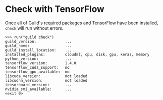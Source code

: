# Check with TensorFlow

Once all of Guild's required packages and TensorFlow have been
installed, `check` will run without errors.

    >>> run("guild check")
    guild_version:             ...
    guild_home:                ...
    guild_install_location:    ...
    installed_plugins:         cloudml, cpu, disk, gpu, keras, memory
    python_version:            ...
    tensorflow_version:        1.4.0
    tensorflow_cuda_support:   no
    tensorflow_gpu_available:  no
    libcuda_version:           not loaded
    libcudnn_version:          not loaded
    tensorboard_version:       ...
    nvidia_smi_available:      ...
    <exit 0>
